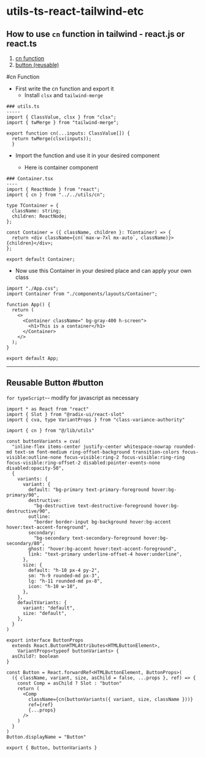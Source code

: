 # utils-ts-react-tailwind-etc

## How to use `cn` function in tailwind - react.js or react.ts

1.  [cn function](#cn)
2.  [button (reusable)](#button)

#cn Function

- First write the cn function and export it <br/>
  - Install `clsx` and `tailwind-merge`

```
### utils.ts
-----
import { ClassValue, clsx } from "clsx";
import { twMerge } from "tailwind-merge";

export function cn(...inputs: ClassValue[]) {
  return twMerge(clsx(inputs));
  }
```

- Import the function and use it in your desired component

  - Here is container component

```
### Container.tsx
----
import { ReactNode } from "react";
import { cn } from "../../utils/cn";

type TContainer = {
  className: string;
  children: ReactNode;
};

const Container = ({ className, children }: TContainer) => {
  return <div className={cn(`max-w-7xl mx-auto`, className)}>{children}</div>;
};

export default Container;

```

- Now use this Container in your desired place and can apply your own class

```
import "./App.css";
import Container from "./components/layouts/Container";

function App() {
  return (
    <>
      <Container className=" bg-gray-400 h-screen">
        <h1>This is a container</h1>
      </Container>
    </>
  );
}

export default App;

```

---

## Reusable Button #button

`for typeScript`-- modify for javascript as necessary

```
import * as React from "react"
import { Slot } from "@radix-ui/react-slot"
import { cva, type VariantProps } from "class-variance-authority"

import { cn } from "@/lib/utils"

const buttonVariants = cva(
  "inline-flex items-center justify-center whitespace-nowrap rounded-md text-sm font-medium ring-offset-background transition-colors focus-visible:outline-none focus-visible:ring-2 focus-visible:ring-ring focus-visible:ring-offset-2 disabled:pointer-events-none disabled:opacity-50",
  {
    variants: {
      variant: {
        default: "bg-primary text-primary-foreground hover:bg-primary/90",
        destructive:
          "bg-destructive text-destructive-foreground hover:bg-destructive/90",
        outline:
          "border border-input bg-background hover:bg-accent hover:text-accent-foreground",
        secondary:
          "bg-secondary text-secondary-foreground hover:bg-secondary/80",
        ghost: "hover:bg-accent hover:text-accent-foreground",
        link: "text-primary underline-offset-4 hover:underline",
      },
      size: {
        default: "h-10 px-4 py-2",
        sm: "h-9 rounded-md px-3",
        lg: "h-11 rounded-md px-8",
        icon: "h-10 w-10",
      },
    },
    defaultVariants: {
      variant: "default",
      size: "default",
    },
  }
)

export interface ButtonProps
  extends React.ButtonHTMLAttributes<HTMLButtonElement>,
    VariantProps<typeof buttonVariants> {
  asChild?: boolean
}

const Button = React.forwardRef<HTMLButtonElement, ButtonProps>(
  ({ className, variant, size, asChild = false, ...props }, ref) => {
    const Comp = asChild ? Slot : "button"
    return (
      <Comp
        className={cn(buttonVariants({ variant, size, className }))}
        ref={ref}
        {...props}
      />
    )
  }
)
Button.displayName = "Button"

export { Button, buttonVariants }


```
